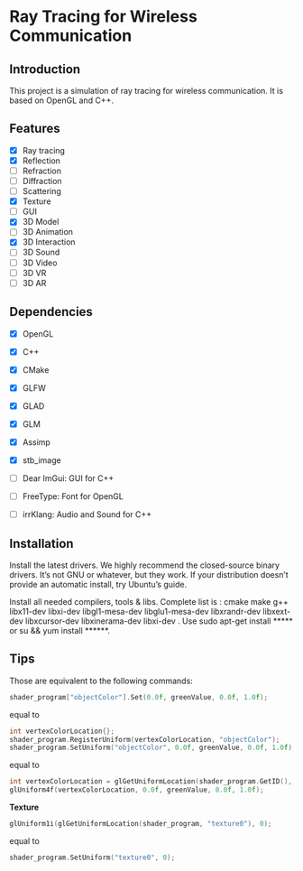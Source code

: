 # Ray Tracing for Wireless Communication

## Introduction

This project is a simulation of ray tracing for wireless communication. It is based on OpenGL and C++.

## Features

- [x] Ray tracing
- [x] Reflection
- [ ] Refraction
- [ ] Diffraction
- [ ] Scattering
- [x] Texture
- [ ] GUI
- [x] 3D Model
- [ ] 3D Animation
- [x] 3D Interaction
- [ ] 3D Sound
- [ ] 3D Video
- [ ] 3D VR
- [ ] 3D AR

## Dependencies

- [x] OpenGL
- [x] C++
- [x] CMake
- [x] GLFW
- [x] GLAD
- [x] GLM
- [x] Assimp
- [x] stb_image
- [ ] Dear ImGui: GUI for C++
- [ ] FreeType: Font for OpenGL
- [ ] irrKlang: Audio and Sound for C++


## Installation

Install the latest drivers. We highly recommend the closed-source binary drivers. It’s not GNU or whatever, but they work. If your distribution doesn’t provide an automatic install, try Ubuntu’s guide.

Install all needed compilers, tools & libs. Complete list is : cmake make g++ libx11-dev libxi-dev libgl1-mesa-dev libglu1-mesa-dev libxrandr-dev libxext-dev libxcursor-dev libxinerama-dev libxi-dev . Use sudo apt-get install ***** or su && yum install ******.

## Tips

Those are equivalent to the following commands:

```cpp
shader_program["objectColor"].Set(0.0f, greenValue, 0.0f, 1.0f);
```

equal to

```cpp
int vertexColorLocation{};
shader_program.RegisterUniform(vertexColorLocation, "objectColor");
shader_program.SetUniform("objectColor", 0.0f, greenValue, 0.0f, 1.0f);
```

equal to

```cpp
int vertexColorLocation = glGetUniformLocation(shader_program.GetID(), "objectColor");
glUniform4f(vertexColorLocation, 0.0f, greenValue, 0.0f, 1.0f);
```

**Texture**

```cpp
glUniform1i(glGetUniformLocation(shader_program, "texture0"), 0);
```

equal to

```cpp
shader_program.SetUniform("texture0", 0);
```
